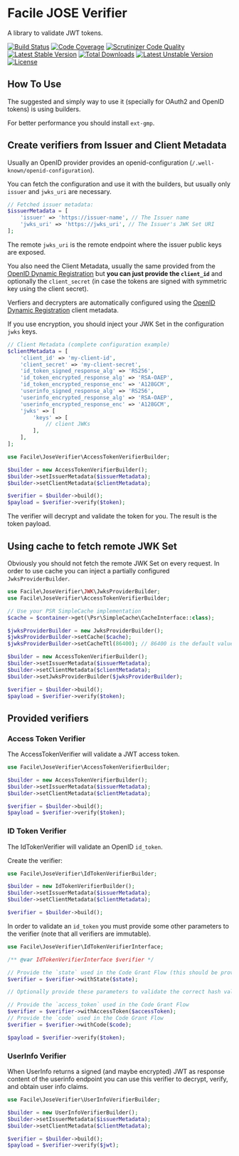 # Facile JOSE Verifier

A library to validate JWT tokens.

[![Build Status](https://github.com/facile-it/php-jose-verifier/workflows/Continuous%20Integration/badge.svg?branch=master)](https://github.com/facile-it/php-jose-verifier/actions)
[![Code Coverage](https://scrutinizer-ci.com/g/facile-it/php-jose-verifier/badges/coverage.png?b=master)](https://scrutinizer-ci.com/g/facile-it/php-jose-verifier/?branch=master)
[![Scrutinizer Code Quality](https://scrutinizer-ci.com/g/facile-it/php-jose-verifier/badges/quality-score.png?b=master)](https://scrutinizer-ci.com/g/facile-it/php-jose-verifier/?branch=master)
[![Latest Stable Version](https://poser.pugx.org/facile-it/php-jose-verifier/v/stable)](https://packagist.org/packages/facile-it/php-jose-verifier)
[![Total Downloads](https://poser.pugx.org/facile-it/php-jose-verifier/downloads)](https://packagist.org/packages/facile-it/php-jose-verifier)
[![Latest Unstable Version](https://poser.pugx.org/facile-it/php-jose-verifier/v/unstable)](https://packagist.org/packages/facile-it/php-jose-verifier)
[![License](https://poser.pugx.org/facile-it/php-jose-verifier/license)](https://packagist.org/packages/facile-it/php-jose-verifier)

## How To Use

The suggested and simply way to use it (specially for OAuth2 and OpenID tokens) is using builders.

For better performance you should install `ext-gmp`.

## Create verifiers from Issuer and Client Metadata

Usually an OpenID provider provides an openid-configuration (`/.well-known/openid-configuration`).

You can fetch the configuration and use it with the builders, but usually only `issuer` and `jwks_uri` are necessary.

```php
// Fetched issuer metadata:
$issuerMetadata = [
    'issuer' => 'https://issuer-name', // The Issuer name
    'jwks_uri' => 'https://jwks_uri', // The Issuer's JWK Set URI
];
```

The remote `jwks_uri` is the remote endpoint where the issuer public keys are exposed.

You also need the Client Metadata, usually the same provided from the [OpenID Dynamic Registration](https://openid.net/specs/openid-connect-registration-1_0.html#ClientMetadata)
but **you can just provide the `client_id`** and optionally the `client_secret` (in case the tokens are signed with symmetric key using the client secret).

Verfiers and decrypters are automatically configured using the [OpenID Dynamic Registration](https://openid.net/specs/openid-connect-registration-1_0.html#ClientMetadata)
client metadata.

If you use encryption, you should inject your JWK Set in the configuration `jwks` keys.

```php
// Client Metadata (complete configuration example)
$clientMetadata = [
    'client_id' => 'my-client-id',
    'client_secret' => 'my-client-secret',
    'id_token_signed_response_alg' => 'RS256',
    'id_token_encrypted_response_alg' => 'RSA-OAEP',
    'id_token_encrypted_response_enc' => 'A128GCM',
    'userinfo_signed_response_alg' => 'RS256',
    'userinfo_encrypted_response_alg' => 'RSA-OAEP',
    'userinfo_encrypted_response_enc' => 'A128GCM',
    'jwks' => [
        'keys' => [
            // client JWKs
        ],
    ],
];
```

```php
use Facile\JoseVerifier\AccessTokenVerifierBuilder;

$builder = new AccessTokenVerifierBuilder();
$builder->setIssuerMetadata($issuerMetadata);
$builder->setClientMetadata($clientMetadata);

$verifier = $builder->build();
$payload = $verifier->verify($token);
```

The verifier will decrypt and validate the token for you. The result is the token payload.

## Using cache to fetch remote JWK Set

Obviously you should not fetch the remote JWK Set on every request.
In order to use cache you can inject a partially configured 
`JwksProviderBuilder`.

```php
use Facile\JoseVerifier\JWK\JwksProviderBuilder;
use Facile\JoseVerifier\AccessTokenVerifierBuilder;

// Use your PSR SimpleCache implementation
$cache = $container->get(\Psr\SimpleCache\CacheInterface::class);

$jwksProviderBuilder = new JwksProviderBuilder();
$jwksProviderBuilder->setCache($cache);
$jwksProviderBuilder->setCacheTtl(86400); // 86400 is the default value

$builder = new AccessTokenVerifierBuilder();
$builder->setIssuerMetadata($issuerMetadata);
$builder->setClientMetadata($clientMetadata);
$builder->setJwksProviderBuilder($jwksProviderBuilder);

$verifier = $builder->build();
$payload = $verifier->verify($token);
```

## Provided verifiers

### Access Token Verifier

The AccessTokenVerifier will validate a JWT access token.

```php
use Facile\JoseVerifier\AccessTokenVerifierBuilder;

$builder = new AccessTokenVerifierBuilder();
$builder->setIssuerMetadata($issuerMetadata);
$builder->setClientMetadata($clientMetadata);

$verifier = $builder->build();
$payload = $verifier->verify($token);
```

### ID Token Verifier

The IdTokenVerifier will validate an OpenID `id_token`.

Create the verifier:

```php
use Facile\JoseVerifier\IdTokenVerifierBuilder;

$builder = new IdTokenVerifierBuilder();
$builder->setIssuerMetadata($issuerMetadata);
$builder->setClientMetadata($clientMetadata);

$verifier = $builder->build();
```

In order to validate an `id_token` you must provide some other parameters to the verifier 
(note that all verifiers are immutable).

```php
use Facile\JoseVerifier\IdTokenVerifierInterface;

/** @var IdTokenVerifierInterface $verifier */

// Provide the `state` used in the Code Grant Flow (this should be provided id the `id_token` contains the `s_hash` claim)
$verifier = $verifier->withState($state);

// Optionally provide these parameters to validate the correct hash values:

// Provide the `access_token` used in the Code Grant Flow
$verifier = $verifier->withAccessToken($accessToken);
// Provide the `code` used in the Code Grant Flow
$verifier = $verifier->withCode($code);

$payload = $verifier->verify($token);
``` 

### UserInfo Verifier

When UserInfo returns a signed (and maybe encrypted) JWT as response content of the userinfo endpoint you can use
this verifier to decrypt, verify, and obtain user info claims.

```php
use Facile\JoseVerifier\UserInfoVerifierBuilder;

$builder = new UserInfoVerifierBuilder();
$builder->setIssuerMetadata($issuerMetadata);
$builder->setClientMetadata($clientMetadata);

$verifier = $builder->build();
$payload = $verifier->verify($jwt);
```
